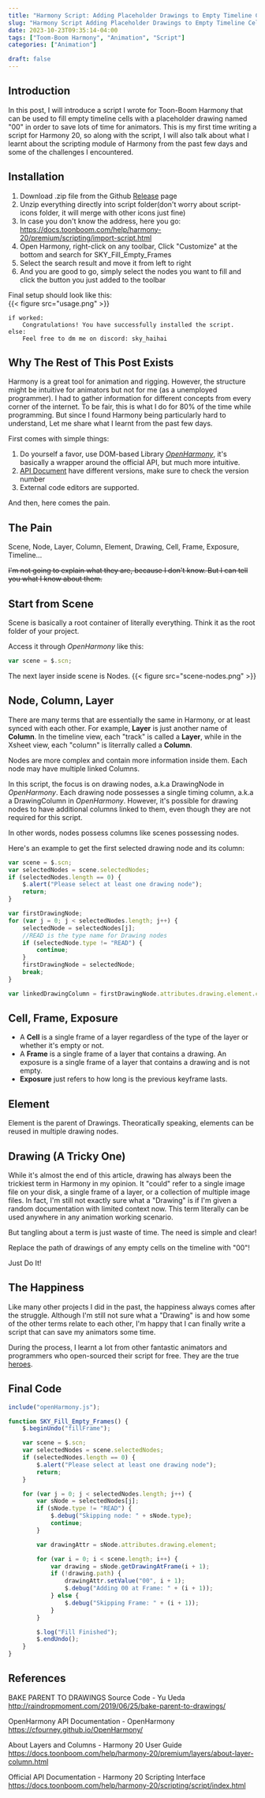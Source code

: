 ```yaml
---
title: "Harmony Script: Adding Placeholder Drawings to Empty Timeline Cells"
slug: "Harmony Script Adding Placeholder Drawings to Empty Timeline Cells"
date: 2023-10-23T09:35:14-04:00
tags: ["Toom-Boom Harmony", "Animation", "Script"]
categories: ["Animation"]

draft: false
---
```


## Introduction

In this post, I will introduce a script I wrote for Toon-Boom Harmony that can be used to fill empty timeline cells with a placeholder drawing named "00" in order to save lots of time for animators. This is my first time writing a script for Harmony 20, so along with the script, I will also talk about what I learnt about the scripting module of Harmony from the past few days and some of the challenges I encountered.

## Installation

1. Download .zip file from the Github [Release](https://github.com/sky-haihai/SKY_Fill_Empty_Frames/releases) page
2. Unzip everything directly into script folder(don't worry about script-icons folder, it will merge with other icons just fine)
3. In case you don't know the address, here you go: https://docs.toonboom.com/help/harmony-20/premium/scripting/import-script.html
4. Open Harmony, right-click on any toolbar, Click "Customize" at the bottom and search for SKY_Fill_Empty_Frames
5. Select the search result and move it from left to right
6. And you are good to go, simply select the nodes you want to fill and click the button you just added to the toolbar

Final setup should look like this:  
{{< figure src="usage.png" >}}

```
if worked:
    Congratulations! You have successfully installed the script.
else:
    Feel free to dm me on discord: sky_haihai
```

## Why The Rest of This Post Exists

Harmony is a great tool for animation and rigging. However, the structure might be intuitive for animators but not for me (as a unemployed programmer). I had to gather information for different concepts from every corner of the internet. To be fair, this is what I do for 80% of the time while programming. But since I found Harmony being particularly hard to understand, Let me share what I learnt from the past few days.

First comes with simple things:

1. Do yourself a favor, use DOM-based Library [_OpenHarmony_](https://github.com/cfourney/OpenHarmony), it's basically a wrapper around the official API, but much more intuitive.
2. [API Document](https://docs.toonboom.com/help/harmony-20/scripting/script/index.html) have different versions, make sure to check the version number
3. External code editors are supported.

And then, here comes the pain.

## The Pain

Scene, Node, Layer, Column, Element, Drawing, Cell, Frame, Exposure, Timeline...

~~I'm not going to explain what they are, because I don't know. But I can tell you what I know about them.~~

## Start from Scene

Scene is basically a root container of literally everything. Think it as the root folder of your project.

Access it through _OpenHarmony_ like this:

```js
var scene = $.scn;
```

The next layer inside scene is Nodes.
{{< figure src="scene-nodes.png" >}}

## Node, Column, Layer

There are many terms that are essentially the same in Harmony, or at least synced with each other. For example, **Layer** is just another name of **Column**. In the timeline view, each "track" is called a **Layer**, while in the Xsheet view, each "column" is literrally called a **Column**.

Nodes are more complex and contain more information inside them. Each node may have multiple linked Columns.

In this script, the focus is on drawing nodes, a.k.a DrawingNode in _OpenHarmony_. Each drawing node possesses a single timing column, a.k.a a DrawingColumn in _OpenHarmony_. However, it's possible for drawing nodes to have additional columns linked to them, even though they are not required for this script.

In other words, nodes possess columns like scenes possessing nodes.

Here's an example to get the first selected drawing node and its column:

```js
var scene = $.scn;
var selectedNodes = scene.selectedNodes;
if (selectedNodes.length == 0) {
    $.alert("Please select at least one drawing node");
    return;
}

var firstDrawingNode;
for (var j = 0; j < selectedNodes.length; j++) {
    selectedNode = selectedNodes[j];
    //READ is the type name for Drawing nodes
    if (selectedNode.type != "READ") {
        continue;
    }
    firstDrawingNode = selectedNode;
    break;
}

var linkedDrawingColumn = firstDrawingNode.attributes.drawing.element.column;
```

## Cell, Frame, Exposure

-   A **Cell** is a single frame of a layer regardless of the type of the layer or whether it's empty or not.
-   A **Frame** is a single frame of a layer that contains a drawing. An exposure is a single frame of a layer that contains a drawing and is not empty.
-   **Exposure** just refers to how long is the previous keyframe lasts.

## Element

Element is the parent of Drawings. Theoratically speaking, elements can be reused in multiple drawing nodes.

## Drawing (A Tricky One)

While it's almost the end of this article, drawing has always been the trickiest term in Harmony in my opinion. It "could" refer to a single image file on your disk, a single frame of a layer, or a collection of multiple image files. In fact, I'm still not exactly sure what a "Drawing" is if I'm given a random documentation with limited context now. This term literally can be used anywhere in any animation working scenario.

But tangling about a term is just waste of time. The need is simple and clear!

Replace the path of drawings of any empty cells on the timeline with "00"!

Just Do It!

## The Happiness

Like many other projects I did in the past, the happiness always comes after the struggle. Although I'm still not sure what a "Drawing" is and how some of the other terms relate to each other, I'm happy that I can finally write a script that can save my animators some time.

During the process, I learnt a lot from other fantastic animators and programmers who open-sourced their script for free. They are the true [heroes](#references).

## Final Code

```js
include("openHarmony.js");

function SKY_Fill_Empty_Frames() {
    $.beginUndo("fillFrame");

    var scene = $.scn;
    var selectedNodes = scene.selectedNodes;
    if (selectedNodes.length == 0) {
        $.alert("Please select at least one drawing node");
        return;
    }

    for (var j = 0; j < selectedNodes.length; j++) {
        var sNode = selectedNodes[j];
        if (sNode.type != "READ") {
            $.debug("Skipping node: " + sNode.type);
            continue;
        }

        var drawingAttr = sNode.attributes.drawing.element;

        for (var i = 0; i < scene.length; i++) {
            var drawing = sNode.getDrawingAtFrame(i + 1);
            if (!drawing.path) {
                drawingAttr.setValue("00", i + 1);
                $.debug("Adding 00 at Frame: " + (i + 1));
            } else {
                $.debug("Skipping Frame: " + (i + 1));
            }
        }

        $.log("Fill Finished");
        $.endUndo();
    }
}
```

## References

BAKE PARENT TO DRAWINGS Source Code - Yu Ueda
http://raindropmoment.com/2019/06/25/bake-parent-to-drawings/

OpenHarmony API Documentation - OpenHarmony
https://cfourney.github.io/OpenHarmony/

About Layers and Columns - Harmony 20 User Guide  
https://docs.toonboom.com/help/harmony-20/premium/layers/about-layer-column.html

Official API Documentation - Harmony 20 Scripting Interface  
https://docs.toonboom.com/help/harmony-20/scripting/script/index.html
